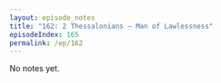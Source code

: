 ```yaml
---
layout: episode_notes
title: "162: 2 Thessalonians — Man of Lawlessness"
episodeIndex: 165
permalink: /ep/162
---
```

No notes yet.
